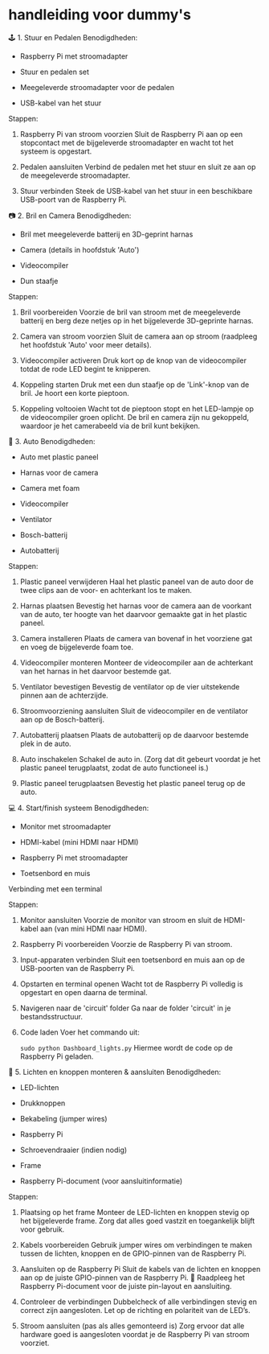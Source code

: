 # handleiding voor dummy's

🕹️ 1. Stuur en Pedalen
Benodigdheden:

- Raspberry Pi met stroomadapter

- Stuur en pedalen set

- Meegeleverde stroomadapter voor de pedalen

- USB-kabel van het stuur

Stappen:

1. Raspberry Pi van stroom voorzien
Sluit de Raspberry Pi aan op een stopcontact met de bijgeleverde stroomadapter en wacht tot het systeem is opgestart.

2. Pedalen aansluiten
Verbind de pedalen met het stuur en sluit ze aan op de meegeleverde stroomadapter.

3. Stuur verbinden
Steek de USB-kabel van het stuur in een beschikbare USB-poort van de Raspberry Pi.

📷 2. Bril en Camera
Benodigdheden:

- Bril met meegeleverde batterij en 3D-geprint harnas

- Camera (details in hoofdstuk 'Auto')

- Videocompiler

- Dun staafje

Stappen:

1. Bril voorbereiden
Voorzie de bril van stroom met de meegeleverde batterij en berg deze netjes op in het bijgeleverde 3D-geprinte harnas.

2. Camera van stroom voorzien
Sluit de camera aan op stroom (raadpleeg het hoofdstuk 'Auto' voor meer details).

3. Videocompiler activeren
Druk kort op de knop van de videocompiler totdat de rode LED begint te knipperen.

4. Koppeling starten
Druk met een dun staafje op de 'Link'-knop van de bril. Je hoort een korte pieptoon.

5. Koppeling voltooien
Wacht tot de pieptoon stopt en het LED-lampje op de videocompiler groen oplicht.
De bril en camera zijn nu gekoppeld, waardoor je het camerabeeld via de bril kunt bekijken.

🚗 3. Auto
Benodigdheden:

- Auto met plastic paneel

- Harnas voor de camera

- Camera met foam

- Videocompiler

- Ventilator

- Bosch-batterij

- Autobatterij

Stappen:

1. Plastic paneel verwijderen
Haal het plastic paneel van de auto door de twee clips aan de voor- en achterkant los te maken.

2. Harnas plaatsen
Bevestig het harnas voor de camera aan de voorkant van de auto, ter hoogte van het daarvoor gemaakte gat in het plastic paneel.

3. Camera installeren
Plaats de camera van bovenaf in het voorziene gat en voeg de bijgeleverde foam toe.

4. Videocompiler monteren
Monteer de videocompiler aan de achterkant van het harnas in het daarvoor bestemde gat.

5. Ventilator bevestigen
Bevestig de ventilator op de vier uitstekende pinnen aan de achterzijde.

6. Stroomvoorziening aansluiten
Sluit de videocompiler en de ventilator aan op de Bosch-batterij.

7. Autobatterij plaatsen
Plaats de autobatterij op de daarvoor bestemde plek in de auto.

8. Auto inschakelen
Schakel de auto in. (Zorg dat dit gebeurt voordat je het plastic paneel terugplaatst, zodat de auto functioneel is.)

9. Plastic paneel terugplaatsen
Bevestig het plastic paneel terug op de auto.

💻 4. Start/finish systeem
Benodigdheden:

- Monitor met stroomadapter

- HDMI-kabel (mini HDMI naar HDMI)

- Raspberry Pi met stroomadapter

- Toetsenbord en muis


Verbinding met een terminal

Stappen:

1. Monitor aansluiten
Voorzie de monitor van stroom en sluit de HDMI-kabel aan (van mini HDMI naar HDMI).

2. Raspberry Pi voorbereiden
Voorzie de Raspberry Pi van stroom.

3. Input-apparaten verbinden
Sluit een toetsenbord en muis aan op de USB-poorten van de Raspberry Pi.

4. Opstarten en terminal openen
Wacht tot de Raspberry Pi volledig is opgestart en open daarna de terminal.

5. Navigeren naar de 'circuit' folder
Ga naar de folder 'circuit' in je bestandsstructuur.

6. Code laden
Voer het commando uit:

    `sudo python Dashboard_lights.py`
Hiermee wordt de code op de Raspberry Pi geladen.




🔧 5. Lichten en knoppen monteren & aansluiten
Benodigdheden:
- LED-lichten

- Drukknoppen

- Bekabeling (jumper wires)

- Raspberry Pi

- Schroevendraaier (indien nodig)

- Frame

- Raspberry Pi-document (voor aansluitinformatie)

Stappen:

1. Plaatsing op het frame
Monteer de LED-lichten en knoppen stevig op het bijgeleverde frame. Zorg dat alles goed vastzit en toegankelijk blijft voor gebruik.

2. Kabels voorbereiden
Gebruik jumper wires om verbindingen te maken tussen de lichten, knoppen en de GPIO-pinnen van de Raspberry Pi.

3. Aansluiten op de Raspberry Pi
Sluit de kabels van de lichten en knoppen aan op de juiste GPIO-pinnen van de Raspberry Pi.
📘 Raadpleeg het Raspberry Pi-document voor de juiste pin-layout en aansluiting.

4. Controleer de verbindingen
Dubbelcheck of alle verbindingen stevig en correct zijn aangesloten. Let op de richting en polariteit van de LED’s.

5. Stroom aansluiten (pas als alles gemonteerd is)
Zorg ervoor dat alle hardware goed is aangesloten voordat je de Raspberry Pi van stroom voorziet.









